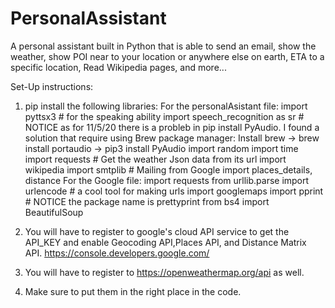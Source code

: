 # PersonalAssistant
A personal assistant built in Python that is able to send an email, show the weather, show POI near to your location or anywhere else on earth, ETA to a specific location, Read Wikipedia pages, and more...


Set-Up instructions:

1. pip install the following libraries:
For the personalAsistant file:
  import pyttsx3 # for the speaking ability
  import speech_recognition as sr  # NOTICE as for 11/5/20 there is a probleb in pip install PyAudio. I found a solution that require using Brew package manager:     Install brew -> brew install portaudio -> pip3 install PyAudio
  import random
  import time
  import requests # Get the weather Json data from its url
  import wikipedia
  import smtplib # Mailing
  from Google import places_details, distance
For the Google file:
  import requests
  from urllib.parse import urlencode  # a cool tool for making urls
  import googlemaps
  import pprint # NOTICE the package name is prettyprint
  from bs4 import BeautifulSoup
  
2. You will have to register to google's cloud API service to get the API_KEY and enable Geocoding API,Places API, and Distance Matrix API. https://console.developers.google.com/
3. You will have to register to https://openweathermap.org/api as well.
4. Make sure to put them in the right place in the code.
